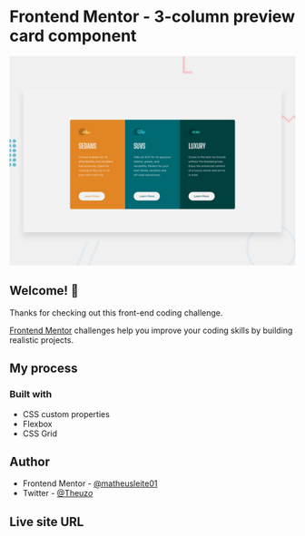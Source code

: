 # Frontend Mentor - 3-column preview card component

![Design preview for the 3-column preview card component coding challenge](./design/desktop-preview.jpg)

## Welcome! 👋

Thanks for checking out this front-end coding challenge.

[Frontend Mentor](https://www.frontendmentor.io) challenges help you improve your coding skills by building realistic projects.

## My process

### Built with

- CSS custom properties
- Flexbox
- CSS Grid 

## Author

- Frontend Mentor - [@matheusleite01](https://www.frontendmentor.io/profile/matheusleite01)
- Twitter - [@Theuz*o*](https://twitter.com/Theuz_o_)

## Live site URL
